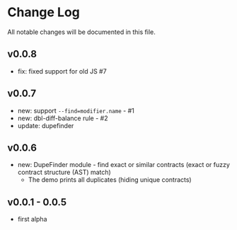 # Change Log
All notable changes will be documented in this file.

## v0.0.8
- fix: fixed support for old JS #7

## v0.0.7
- new: support `--find=modifier.name` - #1
- new: dbl-diff-balance rule - #2
- update: dupefinder

## v0.0.6
- new: DupeFinder module - find exact or similar contracts (exact or fuzzy contract structure (AST) match)
  - The demo prints all duplicates (hiding unique contracts)

## v0.0.1 - 0.0.5

- first alpha

